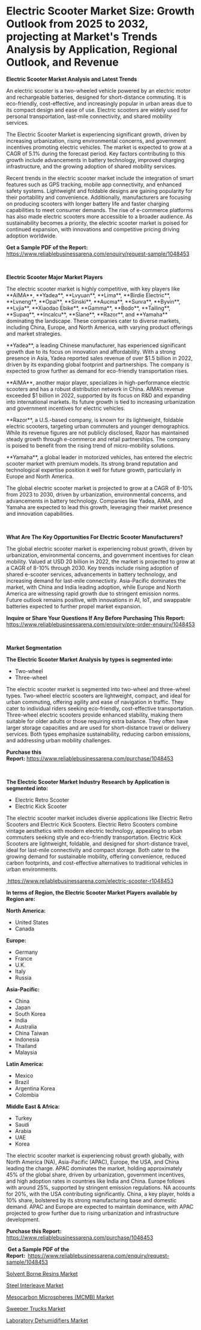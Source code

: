<p><h1>Electric Scooter Market Size: Growth Outlook from 2025 to 2032, projecting at Market's Trends Analysis by Application, Regional Outlook, and Revenue</h1></p><p><strong>Electric Scooter Market Analysis and Latest Trends</strong></p>
<p><p>An electric scooter is a two-wheeled vehicle powered by an electric motor and rechargeable batteries, designed for short-distance commuting. It is eco-friendly, cost-effective, and increasingly popular in urban areas due to its compact design and ease of use. Electric scooters are widely used for personal transportation, last-mile connectivity, and shared mobility services.</p><p>The Electric Scooter Market is experiencing significant growth, driven by increasing urbanization, rising environmental concerns, and government incentives promoting electric vehicles. The market is expected to grow at a CAGR of 5.1% during the forecast period. Key factors contributing to this growth include advancements in battery technology, improved charging infrastructure, and the growing adoption of shared mobility services.</p><p>Recent trends in the electric scooter market include the integration of smart features such as GPS tracking, mobile app connectivity, and enhanced safety systems. Lightweight and foldable designs are gaining popularity for their portability and convenience. Additionally, manufacturers are focusing on producing scooters with longer battery life and faster charging capabilities to meet consumer demands. The rise of e-commerce platforms has also made electric scooters more accessible to a broader audience. As sustainability becomes a priority, the electric scooter market is poised for continued expansion, with innovations and competitive pricing driving adoption worldwide.</p></p>
<p><strong>Get a Sample PDF of the Report:&nbsp;</strong> <a href="https://www.reliablebusinessarena.com/enquiry/request-sample/1048453?utm_campaign=1990&utm_medium=2&utm_source=Github&utm_content=ia&utm_term=21012025&utm_id=electric-scooter">https://www.reliablebusinessarena.com/enquiry/request-sample/1048453</a></p>
<p>&nbsp;</p>
<p><strong>Electric Scooter Major Market Players</strong></p>
<p><p>The electric scooter market is highly competitive, with key players like **AIMA**, **Yadea**, **Lvyuan**, **Lima**, **Birdie Electric**, **Lvneng**, **Opai**, **Sinski**, **Aucma**, **Sunra**, **Byvin**, **Lvjia**, **Xiaodao Ebike**, **Gamma**, **Bodo**, **Tailing**, **Supaq**, **Incalcu**, **Slane**, **Razor**, and **Yamaha** dominating the landscape. These companies cater to diverse markets, including China, Europe, and North America, with varying product offerings and market strategies.</p><p>**Yadea**, a leading Chinese manufacturer, has experienced significant growth due to its focus on innovation and affordability. With a strong presence in Asia, Yadea reported sales revenue of over $1.5 billion in 2022, driven by its expanding global footprint and partnerships. The company is expected to grow further as demand for eco-friendly transportation rises.</p><p>**AIMA**, another major player, specializes in high-performance electric scooters and has a robust distribution network in China. AIMA’s revenue exceeded $1 billion in 2022, supported by its focus on R&D and expanding into international markets. Its future growth is tied to increasing urbanization and government incentives for electric vehicles.</p><p>**Razor**, a U.S.-based company, is known for its lightweight, foldable electric scooters, targeting urban commuters and younger demographics. While its revenue figures are not publicly disclosed, Razor has maintained steady growth through e-commerce and retail partnerships. The company is poised to benefit from the rising trend of micro-mobility solutions.</p><p>**Yamaha**, a global leader in motorized vehicles, has entered the electric scooter market with premium models. Its strong brand reputation and technological expertise position it well for future growth, particularly in Europe and North America.</p><p>The global electric scooter market is projected to grow at a CAGR of 8-10% from 2023 to 2030, driven by urbanization, environmental concerns, and advancements in battery technology. Companies like Yadea, AIMA, and Yamaha are expected to lead this growth, leveraging their market presence and innovation capabilities.</p></p>
<p>&nbsp;</p>
<p><strong>What Are The Key Opportunities For Electric Scooter Manufacturers?</strong></p>
<p><p>The global electric scooter market is experiencing robust growth, driven by urbanization, environmental concerns, and government incentives for clean mobility. Valued at USD 20 billion in 2022, the market is projected to grow at a CAGR of 8-10% through 2030. Key trends include rising adoption of shared e-scooter services, advancements in battery technology, and increasing demand for last-mile connectivity. Asia-Pacific dominates the market, with China and India leading adoption, while Europe and North America are witnessing rapid growth due to stringent emission norms. Future outlook remains positive, with innovations in AI, IoT, and swappable batteries expected to further propel market expansion.</p></p>
<p><strong>Inquire or Share Your Questions If Any Before Purchasing This Report:</strong> <a href="https://www.reliablebusinessarena.com/enquiry/pre-order-enquiry/1048453?utm_campaign=1990&utm_medium=2&utm_source=Github&utm_content=ia&utm_term=21012025&utm_id=electric-scooter">https://www.reliablebusinessarena.com/enquiry/pre-order-enquiry/1048453</a></p>
<p>&nbsp;</p>
<p><strong>Market Segmentation</strong></p>
<p><strong>The Electric Scooter Market Analysis by types is segmented into:</strong></p>
<p><ul><li>Two-wheel</li><li>Three-wheel</li></ul></p>
<p><p>The electric scooter market is segmented into two-wheel and three-wheel types. Two-wheel electric scooters are lightweight, compact, and ideal for urban commuting, offering agility and ease of navigation in traffic. They cater to individual riders seeking eco-friendly, cost-effective transportation. Three-wheel electric scooters provide enhanced stability, making them suitable for older adults or those requiring extra balance. They often have larger storage capacities and are used for short-distance travel or delivery services. Both types emphasize sustainability, reducing carbon emissions, and addressing urban mobility challenges.</p></p>
<p><strong>Purchase this Report:&nbsp;</strong><a href="https://www.reliablebusinessarena.com/purchase/1048453?utm_campaign=1990&utm_medium=2&utm_source=Github&utm_content=ia&utm_term=21012025&utm_id=electric-scooter">https://www.reliablebusinessarena.com/purchase/1048453</a></p>
<p>&nbsp;</p>
<p><strong>The Electric Scooter Market Industry Research by Application is segmented into:</strong></p>
<p><ul><li>Electric Retro Scooter</li><li>Electric Kick Scooter</li></ul></p>
<p><p>The electric scooter market includes diverse applications like Electric Retro Scooters and Electric Kick Scooters. Electric Retro Scooters combine vintage aesthetics with modern electric technology, appealing to urban commuters seeking style and eco-friendly transportation. Electric Kick Scooters are lightweight, foldable, and designed for short-distance travel, ideal for last-mile connectivity and compact storage. Both cater to the growing demand for sustainable mobility, offering convenience, reduced carbon footprints, and cost-effective alternatives to traditional vehicles in urban environments.</p></p>
<p><a href="https://www.reliablebusinessarena.com/electric-scooter-r1048453?utm_campaign=1990&utm_medium=2&utm_source=Github&utm_content=ia&utm_term=21012025&utm_id=electric-scooter">&nbsp;https://www.reliablebusinessarena.com/electric-scooter-r1048453</a></p>
<p><strong>In terms of Region, the Electric Scooter Market Players available by Region are:</strong></p>
<p>
    <p> <strong> North America: </strong>
        <ul>
            <li>United States</li>
            <li>Canada</li>
        </ul>
        </p> 
    <p> <strong> Europe: </strong>
        <ul>
            <li>Germany</li>
            <li>France</li>
            <li>U.K.</li>
            <li>Italy</li>
            <li>Russia</li>
        </ul>
        </p> 
    <p> <strong> Asia-Pacific: </strong>
        <ul>
            <li>China</li>
            <li>Japan</li>
            <li>South Korea</li>
            <li>India</li>
            <li>Australia</li>
            <li>China Taiwan</li>
            <li>Indonesia</li>
            <li>Thailand</li>
            <li>Malaysia</li>
        </ul>
        </p> 
    <p> <strong> Latin America: </strong>
        <ul>
            <li>Mexico</li>
            <li>Brazil</li>
            <li>Argentina Korea</li>
            <li>Colombia</li>
        </ul>
        </p> 
    <p> <strong> Middle East & Africa: </strong>
        <ul>
            <li>Turkey</li>
            <li>Saudi</li>
            <li>Arabia</li>
            <li>UAE</li>
            <li>Korea</li>
        </ul>
    </p>
    </p>
<p><p>The electric scooter market is experiencing robust growth globally, with North America (NA), Asia-Pacific (APAC), Europe, the USA, and China leading the charge. APAC dominates the market, holding approximately 45% of the global share, driven by urbanization, government incentives, and high adoption rates in countries like India and China. Europe follows with around 25%, supported by stringent emission regulations. NA accounts for 20%, with the USA contributing significantly. China, a key player, holds a 10% share, bolstered by its strong manufacturing base and domestic demand. APAC and Europe are expected to maintain dominance, with APAC projected to grow further due to rising urbanization and infrastructure development.</p></p>
<p><strong>Purchase this Report: </strong><a href="https://www.reliablebusinessarena.com/purchase/1048453?utm_campaign=1990&utm_medium=2&utm_source=Github&utm_content=ia&utm_term=21012025&utm_id=electric-scooter">https://www.reliablebusinessarena.com/purchase/1048453</a></p>
<p>&nbsp;<strong>Get a Sample PDF of the Report:&nbsp;&nbsp;</strong><a href="https://www.reliablebusinessarena.com/enquiry/request-sample/1048453?utm_campaign=1990&utm_medium=2&utm_source=Github&utm_content=ia&utm_term=21012025&utm_id=electric-scooter">https://www.reliablebusinessarena.com/enquiry/request-sample/1048453</a></p>
<p><strong></strong></p>
<p><p><a href="https://www.linkedin.com/pulse/sustainability-trends-solvent-borne-resins-industry-market-dcupf?utm_campaign=1990&utm_medium=2&utm_source=Github&utm_content=ia&utm_term=21012025&utm_id=electric-scooter">Solvent Borne Resins Market</a></p><p><a href="https://www.linkedin.com/pulse/latest-developments-steel-interleave-industry-market-size-growing-bhqpc?utm_campaign=1990&utm_medium=2&utm_source=Github&utm_content=ia&utm_term=21012025&utm_id=electric-scooter">Steel Interleave Market</a></p><p><a href="https://www.linkedin.com/pulse/report-global-mesocarbon-microspheres-mcmb-size-valuation-dekif?utm_campaign=1990&utm_medium=2&utm_source=Github&utm_content=ia&utm_term=21012025&utm_id=electric-scooter">Mesocarbon Microspheres (MCMB) Market</a></p><p><a href="https://www.linkedin.com/pulse/sweeper-trucks-market-size-global-industry-analysis-vvyzc?utm_campaign=1990&utm_medium=2&utm_source=Github&utm_content=ia&utm_term=21012025&utm_id=electric-scooter">Sweeper Trucks Market</a></p><p><a href="https://www.linkedin.com/pulse/navigating-laboratory-dehumidifiers-market-through-2025-2032showing-p4hme?utm_campaign=1990&utm_medium=2&utm_source=Github&utm_content=ia&utm_term=21012025&utm_id=electric-scooter">Laboratory Dehumidifiers Market</a></p></p>